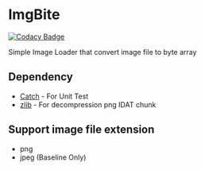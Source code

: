 # ImgBite
[![Codacy Badge](https://api.codacy.com/project/badge/Grade/8f5e6eccfe13434992e733c07193dd97)](https://www.codacy.com/project/xtozero/ImgBite/dashboard?utm_source=github.com&amp;utm_medium=referral&amp;utm_content=xtozero/ImgBite&amp;utm_campaign=Badge_Grade_Dashboard)

Simple Image Loader that convert image file to byte array

## Dependency
* [Catch](https://github.com/philsquared/Catch) - For Unit Test
* [zlib]( http://www.zlib.net/) - For decompression png IDAT chunk

## Support image file extension
* png
* jpeg (Baseline Only)
